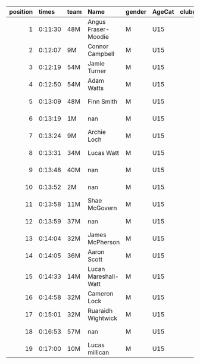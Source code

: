 |   position | times   | team   | Name                 | gender   | AgeCat   |   clubnumber | Club name            | Website                               |   finishPosition |
|-----------:|:--------|:-------|:---------------------|:---------|:---------|-------------:|:---------------------|:--------------------------------------|-----------------:|
|          1 | 0:11:30 | 48M    | Angus Fraser-Moodie  | M        | U15      |           48 | Springburn Harriers  | https://www.springburnharriers.co.uk/ |                1 |
|          2 | 0:12:07 | 9M     | Connor Campbell      | M        | U15      |            9 | Garscube Harriers    | https://www.garscubeharriers.org.uk/  |                2 |
|          3 | 0:12:19 | 54M    | Jamie Turner         | M        | U15      |           54 | VP-Glasgow           | https://www.vp-glasgow.com            |                3 |
|          4 | 0:12:50 | 54M    | Adam Watts           | M        | U15      |           54 | VP-Glasgow           | https://www.vp-glasgow.com            |                4 |
|          5 | 0:13:09 | 48M    | Finn Smith           | M        | U15      |           48 | Springburn Harriers  | https://www.springburnharriers.co.uk/ |                6 |
|          6 | 0:13:19 | 1M     | nan                  | M        | U15      |            1 | East Kilbride AC     | http://www.ekac.org.uk/               |                7 |
|          7 | 0:13:24 | 9M     | Archie Loch          | M        | U15      |            9 | Garscube Harriers    | https://www.garscubeharriers.org.uk/  |                8 |
|          8 | 0:13:31 | 34M    | Lucas Watt           | M        | U15      |           34 | Kilbarchan AAC       | https://kilbarchanaac.org.uk/         |                9 |
|          9 | 0:13:48 | 40M    | nan                  | M        | U15      |           40 | Motherwell AC        | https://motherwellac.com/             |               10 |
|         10 | 0:13:52 | 2M     | nan                  | M        | U15      |            2 | Kilmarnock H&AC      | http://www.kilmarnockharriers.com/    |               11 |
|         11 | 0:13:58 | 11M    | Shae McGovern        | M        | U15      |           11 | Airdrie Harriers     | http://airdrieharriers.org/           |               12 |
|         12 | 0:13:59 | 37M    | nan                  | M        | U15      |           37 | Law & District AAC   | http://www.lawaac.co.uk/              |               13 |
|         13 | 0:14:04 | 32M    | James McPherson      | M        | U15      |           32 | Helensburgh AAC      | https://www.helensburghaac.com/       |               15 |
|         14 | 0:14:05 | 36M    | Aaron Scott          | M        | U15      |           36 | Larkhall YMCA        | https://www.larkhallymcaharriers.org  |               16 |
|         15 | 0:14:33 | 14M    | Lucan Mareshall-Watt | M        | U15      |           14 | Ayr Seaforth AC      | https://www.ayrseaforth.co.uk/        |               18 |
|         16 | 0:14:58 | 32M    | Cameron Lock         | M        | U15      |           32 | Helensburgh AAC      | https://www.helensburghaac.com/       |               22 |
|         17 | 0:15:01 | 32M    | Ruaraidh Wightwick   | M        | U15      |           32 | Helensburgh AAC      | https://www.helensburghaac.com/       |               23 |
|         18 | 0:16:53 | 57M    | nan                  | M        | U15      |           57 | Whitemoss AAC        | https://whitemossaac.co.uk/           |               31 |
|         19 | 0:17:00 | 10M    | Lucas millican       | M        | U15      |           10 | Shettleston Harriers | http://shettlestonharriers.org.uk/    |               32 |